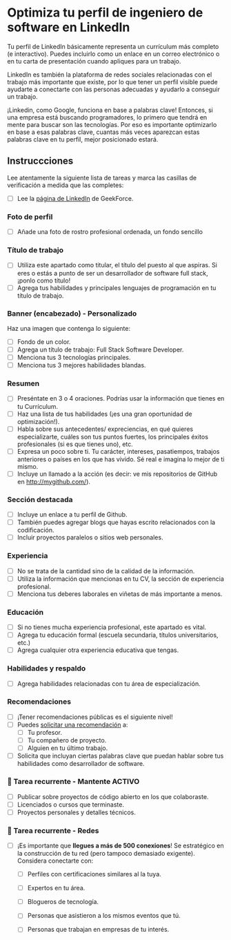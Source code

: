 # Optimiza tu perfil de ingeniero de software en LinkedIn

Tu perfil de LinkedIn básicamente representa un currículum más completo (e interactivo).
Puedes incluirlo como un enlace en un correo electrónico o en tu carta de presentación cuando apliques para un trabajo. 

LinkedIn es también la plataforma de redes sociales relacionadas con el trabajo más importante que existe, por lo que tener un perfil visible puede ayudarte a conectarte con las personas adecuadas y ayudarlo a conseguir un trabajo.

¡Linkedin, como Google, funciona en base a palabras clave! Entonces, si una empresa está buscando programadores, lo primero que tendrá en mente para buscar son las tecnologías. Por eso es importante optimizarlo en base a esas palabras clave, cuantas más veces aparezcan estas palabras clave en tu perfil, mejor posicionado estará.

## Instruccciones

Lee atentamente la siguiente lista de tareas y marca las casillas de verificación a medida que las completes:

- [ ] Lee la [página de LinkedIn](https://4geeksacademy.notion.site/LinkedIn-d3cf1c423aed49349edf14987a8c3ef9) de GeekForce. 

### **Foto de perfil**
- [ ] Añade una foto de rostro profesional ordenada, un fondo sencillo

### **Título de trabajo**
- [ ] Utiliza este apartado como titular, el título del puesto al que aspiras. Si eres o estás a punto de ser un desarrollador de software full stack, ¡ponlo como título!
- [ ] Agrega tus habilidades y principales lenguajes de programación en tu título de trabajo.

### Banner (encabezado) - Personalizado

Haz una imagen que contenga lo siguiente:

- [ ] Fondo de un color.
- [ ] Agrega un título de trabajo: Full Stack Software Developer.
- [ ] Menciona tus 3 tecnologías principales.
- [ ] Menciona tus 3 mejores habilidades blandas.

### Resumen

- [ ] Preséntate en 3 o 4 oraciones. Podrías usar la información que tienes en tu Currículum.
- [ ] Haz una lista de tus habilidades (¡es una gran oportunidad de optimización!).
- [ ] Habla sobre sus antecedentes/ expreciencias, en qué quieres especializarte, cuáles son tus puntos fuertes, los principales éxitos profesionales (si es que tienes uno), etc.
- [ ] Expresa un poco sobre ti. Tu carácter, intereses, pasatiempos, trabajos anteriores o países en los que has vivido. Sé real e imagina lo mejor de ti mismo.
- [ ] Incluye un llamado a la acción (es decir: ve mis repositorios de GitHub en http://mygithub.com/).

### Sección destacada

- [ ] Incluye un enlace a tu perfil de Github.
- [ ] También puedes agregar blogs que hayas escrito relacionados con la codificación.
- [ ] Incluir proyectos paralelos o sitios web personales.

### Experiencia

- [ ] No se trata de la cantidad sino de la calidad de la información.
- [ ] Utiliza la información que mencionas en tu CV, la sección de experiencia profesional.
- [ ] Menciona tus deberes laborales en viñetas de más importante a menos.

### Educación

- [ ] Si no tienes mucha experiencia profesional, este apartado es vital.
- [ ] Agrega tu educación formal (escuela secundaria, títulos universitarios, etc.)
- [ ] Agrega cualquier otra experiencia educativa que tengas.

### Habilidades y respaldo

- [ ] Agrega habilidades relacionadas con tu área de especialización.

### Recomendaciones

- [ ] ¡Tener recomendaciones públicas es el siguiente nivel!
- [ ] Puedes [solicitar una recomendación](https://www.linkedin.com/help/linkedin/answer/a546682/request-a-recommendation?lang=es) a:
	- [ ] Tu profesor.
	- [ ] Tu compañero de proyecto.
	- [ ] Alguien en tu último trabajo.
- [ ] Solicita que incluyan ciertas palabras clave que puedan hablar sobre tus habilidades como desarrollador de software.

### 🔄 Tarea recurrente - Mantente ACTIVO

- [ ] Publicar sobre proyectos de código abierto en los que colaboraste.
- [ ] Licenciados o cursos que terminaste.
- [ ] Proyectos personales y detalles técnicos.

### 🔄  Tarea recurrente - Redes

- [ ] ¡Es importante que **llegues a más de 500 conexiones**! Se estratégico en la construcción de tu red (pero tampoco demasiado exigente). Considera conectarte con:
	- [ ] Perfiles con certificaciones similares al la tuya.
	- [ ] Expertos en tu área.
	- [ ] Blogueros de tecnología.
	- [ ] Personas que asistieron a los mismos eventos que tú.
	- [ ] Personas que trabajan en empresas de tu interés.

